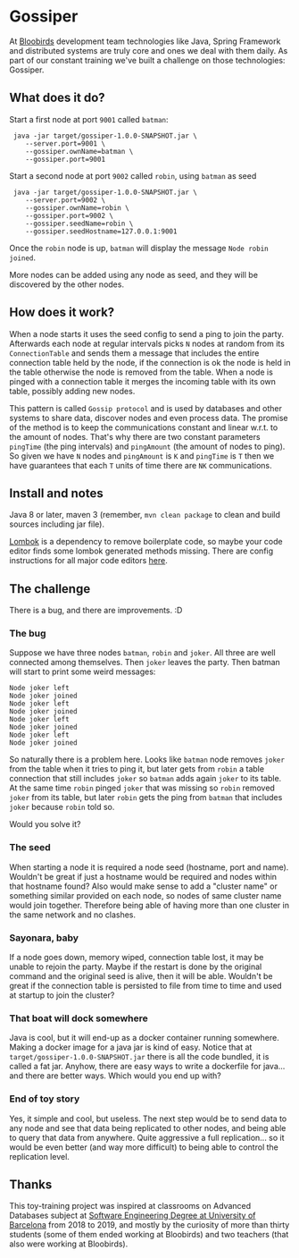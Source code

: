 # Gossiper

At [Bloobirds](https://bloobirds.com) development team technologies like Java, Spring Framework and distributed systems 
are truly core and ones we deal with them daily. As part of our constant training we've built a challenge on those 
technologies: Gossiper.

## What does it do?

Start a first node at port `9001` called `batman`:
```shell script
 java -jar target/gossiper-1.0.0-SNAPSHOT.jar \
    --server.port=9001 \
    --gossiper.ownName=batman \
    --gossiper.port=9001
```

Start a second node at port `9002` called `robin`, using `batman` as seed

```shell script
 java -jar target/gossiper-1.0.0-SNAPSHOT.jar \
    --server.port=9002 \
    --gossiper.ownName=robin \
    --gossiper.port=9002 \
    --gossiper.seedName=robin \
    --gossiper.seedHostname=127.0.0.1:9001
```

Once the `robin` node is up, `batman` will display the message `Node robin joined`.

More nodes can be added using any node as seed, and they will be discovered by the other nodes.

## How does it work?

When a node starts it uses the seed config to send a ping to join the party. Afterwards each
node at regular intervals picks `N` nodes at random from its `ConnectionTable` and sends them a message that includes 
the entire connection table held by the node, if the connection is ok the node is held in the table
otherwise the node is removed from the table. When a node is pinged with a connection table
it merges the incoming table with its own table, possibly adding new nodes.

This pattern is called `Gossip protocol` and is used by databases and other systems to
share data, discover nodes and even process data. The promise of the method is to keep
the communications constant and linear w.r.t. to the amount of nodes. That's why there are
two constant parameters `pingTime` (the ping intervals) and `pingAmount` (the amount of nodes to ping). 
So given we have `N` nodes and `pingAmount` is `K` and `pingTime` is `T` then we have
guarantees that each `T` units of time there are `NK` communications.

## Install and notes

Java 8 or later, maven 3 (remember, `mvn clean package` to clean and build sources including jar file).

[Lombok](https://projectlombok.org/) is a dependency to remove boilerplate code, so maybe your code editor 
finds some lombok generated methods missing. There are config instructions for all major
code editors [here](https://projectlombok.org/setup/overview).


## The challenge

There is a bug, and there are improvements. :D

### The bug

Suppose we have three nodes `batman`, `robin` and `joker`. All three are well connected among 
themselves. Then `joker` leaves the party. Then batman will start to print some weird messages:
```
Node joker left
Node joker joined
Node joker left
Node joker joined
Node joker left
Node joker joined
Node joker left
Node joker joined
```
So naturally there is a problem here. Looks like `batman` node removes `joker` from the table when 
it tries to ping it, but later gets from `robin` a table connection that still includes `joker` so 
`batman` adds again `joker` to its table. At the same time `robin` pinged `joker` that was missing
so `robin` removed `joker` from its table, but later `robin` gets the ping from `batman`
that includes `joker` because `robin` told so.

Would you solve it?

### The seed

When starting a node it is required a node seed (hostname, port and name). Wouldn't be great if
just a hostname would be required and nodes within that hostname found? Also would make sense
to add a "cluster name" or something similar provided on each node, so nodes of same cluster name
would join together. Therefore being able of having more than one cluster in the same network
and no clashes.

### Sayonara, baby

If a node goes down, memory wiped, connection table lost, it may be unable to rejoin
the party. Maybe if the restart is done by the original command and the original seed
is alive, then it will be able. Wouldn't be great if the connection table is persisted 
to file from time to time and used at startup to join the cluster?

### That boat will dock somewhere

Java is cool, but it will end-up as a docker container running somewhere. Making a docker
image for a java jar is kind of easy. Notice that at `target/gossiper-1.0.0-SNAPSHOT.jar` 
there is all the code bundled, it is called a fat jar. Anyhow, there are easy ways to 
write a dockerfile for java... and there are better ways. Which would you end up with?

### End of toy story

Yes, it simple and cool, but useless. The next step would be to send data to any node
and see that data being replicated to other nodes, and being able to query that data from
anywhere. Quite aggressive a full replication... so it would be even better (and way more
difficult) to being able to control the replication level.

## Thanks

This toy-training project was inspired at classrooms on Advanced Databases subject at [Software Engineering Degree at 
University of Barcelona](https://mat.ub.edu/degreecomputer/) from 2018 to 2019, and mostly by the curiosity of more
 than thirty students (some of them ended working at Bloobirds) and two teachers (that also were working at Bloobirds).
